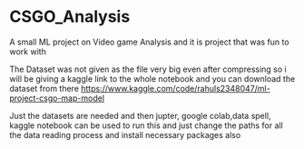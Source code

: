 # CSGO_Analysis
A small ML project on Video game Analysis and it is project that was fun to work with

The Dataset was not given as the file very big even after compressing so i will be giving a kaggle link to the whole notebook and you can download the dataset from there
https://www.kaggle.com/code/rahuls2348047/ml-project-csgo-map-model

Just the datasets are needed and then jupter, google colab,data spell, kaggle notebook can be used to run this and just change the paths for all the data reading process and install necessary packages also
